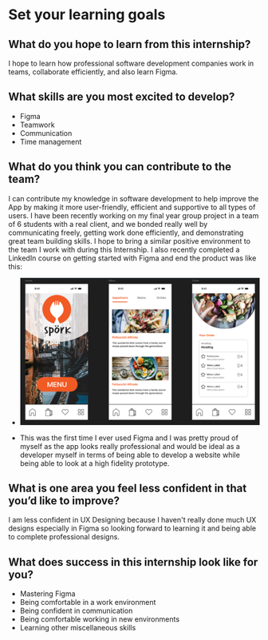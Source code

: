 # Set your learning goals

## What do you hope to learn from this internship?
I hope to learn how professional software development companies work in teams, collaborate efficiently, and also learn Figma.

## What skills are you most excited to develop?
- Figma
- Teamwork
- Communication
- Time management

## What do you think you can contribute to the team?
I can contribute my knowledge in software development to help improve the App by making it more user-friendly, efficient and supportive to all types of users. I have been recently working on my final year group project in a team of 6 students with a real client, and we bonded really well by communicating freely, getting work done efficiently, and demonstrating great team building skills. I hope to bring a similar positive environment to the team I work with during this Internship. I also recently completed a LinkedIn course on getting started with Figma and end the product was like this:

- ![Screenshot of my first Figma project](image-9.png)

- This was the first time I ever used Figma and I was pretty proud of myself as the app looks really professional and would be ideal as a developer myself in terms of being able to develop a website while being able to look at a high fidelity prototype.

## What is one area you feel less confident in that you’d like to improve?
I am less confident in UX Designing because I haven't really done much UX designs especially in Figma so looking forward to learning it and being able to complete professional designs.

## What does success in this internship look like for you?
- Mastering Figma
- Being comfortable in a work environment
- Being confident in communication
- Being comfortable working in new environments
- Learning other miscellaneous skills